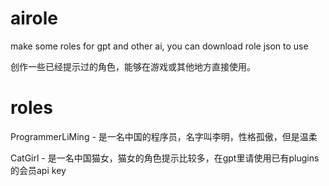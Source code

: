 # airole
make some roles for gpt and other ai, you can download role json to use

创作一些已经提示过的角色，能够在游戏或其他地方直接使用。

# roles
ProgrammerLiMing - 是一名中国的程序员，名字叫李明，性格孤傲，但是温柔

CatGirl - 是一名中国猫女，猫女的角色提示比较多，在gpt里请使用已有plugins的会员api key